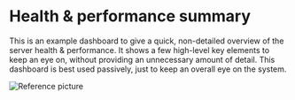 # Health & performance summary
This is an example dashboard to give a quick, non-detailed overview of the server health & performance. It shows a few high-level key elements to keep an eye on, without providing an unnecessary amount of detail. This dashboard is best used passively, just to keep an overall eye on the system.

![Reference picture](https://i.imgur.com/sf3eduN.png)